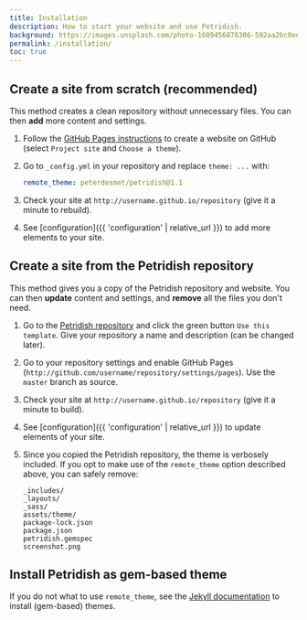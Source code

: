 ```yaml
---
title: Installation
description: How to start your website and use Petridish.
background: https://images.unsplash.com/photo-1609456878306-592aa2bc0eed?ixid=MnwxMjA3fDB8MHxzZWFyY2h8NTJ8fGJpcmRzfGVufDB8MHwwfHw%3D&auto=format&fit=crop&crop=top&w=1200&h=600&q=80
permalink: /installation/
toc: true
---
```


## Create a site from scratch (recommended)

This method creates a clean repository without unnecessary files. You can then **add** more content and settings.

1. Follow the [GitHub Pages instructions](https://pages.github.com/) to create a website on GitHub (select `Project site` and `Choose a theme`).
2. Go to `_config.yml` in your repository and replace `theme: ...` with:

    ```yml
    remote_theme: peterdesmet/petridish@1.1
    ```

3. Check your site at `http://username.github.io/repository` (give it a minute to rebuild).
4. See [configuration]({{ 'configuration' | relative_url }}) to add more elements to your site.

## Create a site from the Petridish repository

This method gives you a copy of the Petridish repository and website. You can then **update** content and settings, and **remove** all the files you don't need.

1. Go to the [Petridish repository](https://github.com/peterdesmet/petridish/) and click the green button `Use this template`. Give your repository a name and description (can be changed later).
2. Go to your repository settings and enable GitHub Pages (`http://github.com/username/repository/settings/pages`). Use the `master` branch as source.
3. Check your site at `http://username.github.io/repository` (give it a minute to build).
4. See [configuration]({{ 'configuration' | relative_url }}) to update elements of your site.
5. Since you copied the Petridish repository, the theme is verbosely included. If you opt to make use of the `remote_theme` option described above, you can safely remove:

    ```
    _includes/
    _layouts/
    _sass/
    assets/theme/
    package-lock.json
    package.json
    petridish.gemspec
    screenshot.png
    ```

## Install Petridish as gem-based theme

If you do not what to use `remote_theme`, see the [Jekyll documentation](https://jekyllrb.com/docs/themes/#understanding-gem-based-themes) to install (gem-based) themes.
